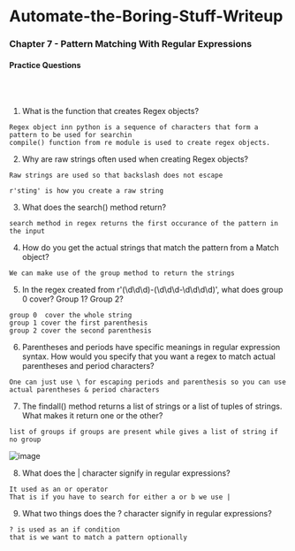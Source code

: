 # Automate-the-Boring-Stuff-Writeup

<h3>Chapter 7 - Pattern Matching With Regular Expressions</h3>

<h4>Practice Questions </h4><br></br>

1. What is the function that creates Regex objects?

```
Regex object inn python is a sequence of characters that form a pattern to be used for searchin
compile() function from re module is used to create regex objects.
```

2. Why are raw strings often used when creating Regex objects?

```
Raw strings are used so that backslash does not escape

r'sting' is how you create a raw string
```

3. What does the search() method return?

```
search method in regex returns the first occurance of the pattern in the input
```

4. How do you get the actual strings that match the pattern from a Match object?

```
We can make use of the group method to return the strings
```

5. In the regex created from r'(\d\d\d)-(\d\d\d-\d\d\d\d)', what does group 0 cover? Group 1? Group 2?

```
group 0  cover the whole string
group 1 cover the first parenthesis
group 2 cover the second parenthesis
```

6. Parentheses and periods have specific meanings in regular expression syntax. How would you specify that you want a regex to match actual parentheses and period characters?

```
One can just use \ for escaping periods and parenthesis so you can use actual parentheses & period characters
```

7. The findall() method returns a list of strings or a list of tuples of strings. What makes it return one or the other?

```
list of groups if groups are present while gives a list of string if no group
```
![image](https://user-images.githubusercontent.com/113903135/218538571-9b7a92b8-663f-4062-8fe3-5be82645e2cf.png)

8. What does the | character signify in regular expressions?

```
It used as an or operator 
That is if you have to search for either a or b we use | 
```

9. What two things does the ? character signify in regular expressions?

```
? is used as an if condition
that is we want to match a pattern optionally
```
